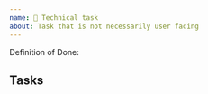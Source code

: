 ```yaml
---
name: 🔨 Technical task
about: Task that is not necessarily user facing
---
```


Definition of Done:

<!--
- [ ] a scenario that should be covered
- [ ] a pull request to be merged
-->

<!--
## Related

Use for the Definition of Ready: possible unknowns or blockers that need to be addressed before starting to work on this task.

- Requires information from https://...
- Blocked by #123; blocks #456.
- Related to #789.
-->

## Tasks

<!--
- [ ] Do something
- [ ] Do another thing
  - [ ] And something else
-->

